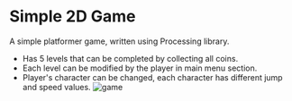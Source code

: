 # Simple 2D Game
A simple platformer game, written using Processing library.
* Has 5 levels that can be completed by collecting all coins.
* Each level can be modified by the player in main menu section.
* Player's character can be changed, each character has different jump and speed values. 
![game](https://user-images.githubusercontent.com/75906786/114900641-be112680-9e1c-11eb-9f9b-04b83e5c7ca3.gif)
